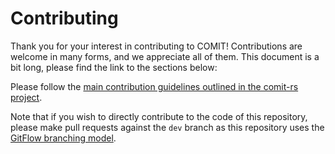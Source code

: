 # Contributing

Thank you for your interest in contributing to COMIT! Contributions are welcome in many forms, and we appreciate all of them.
This document is a bit long, please find the link to the sections below:

Please follow the [main contribution guidelines outlined in the comit-rs project](https://github.com/comit-network/comit-rs/blob/dev/CONTRIBUTING.md).

Note that if you wish to directly contribute to the code of this repository, please make pull requests against the `dev` branch as this repository uses the [GitFlow branching model](https://datasift.github.io/gitflow/IntroducingGitFlow.html).
